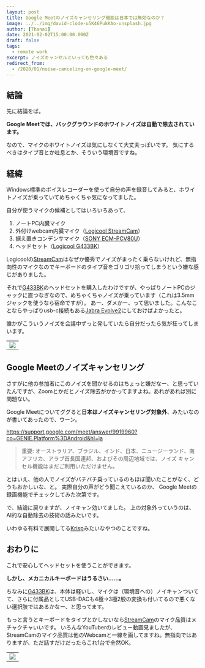 ```yaml
---
layout: post
title: Google Meetのノイズキャンセリング機能は日本では無効なのか？
image: ../../img/david-clode-u5K46PukKAo-unsplash.jpg
author: [Thanai]
date: 2021-02-02T15:00:00.000Z
draft: false
tags:
  - remote work
excerpt: ノイズキャンセルといっても色々ある
redirect_from:
  - /2020/01/noise-canceling-on-google-meet/
---
```


## 結論

先に結論をば。

**Google Meetでは、バックグラウンドのホワイトノイズは自動で除去されています。**

なので、マイクのホワイトノイズは気にしなくて大丈夫っぽいです。
気にするべきはタイプ音とか吐息とか、そういう環境音ですね。

## 経緯

Windows標準のボイスレコーダーを使って自分の声を録音してみると、ホワイトノイズが乗っていてめちゃくちゃ気になってました。

自分が使うマイクの候補としてはいろいろあって、

1. ノートPC内臓マイク
1. 外付けwebcam内臓マイク（[Logicool StreamCam](https://amzn.to/3apcuLL)）
1. 据え置きコンデンサマイク（[SONY ECM-PCV80U](https://amzn.to/3tjd8mC)）
1. ヘッドセット（[Logicool G433BK](https://amzn.to/3oHic0w)）

Logicoolの[StreamCam](https://amzn.to/3apcuLL)はなぜか優秀でノイズがまったく乗らないけれど、無指向性のマイクなのでキーボードのタイプ音をゴリゴリ拾ってしまうという嫌な感じがありました。

それで[G433BK](https://amzn.to/3oHic0w)のヘッドセットを購入したわけですが、やっぱりノートPCのジャックに直つなぎなので、めちゃくちゃノイズが乗っています（これは3.5mmジャックを使うなら宿命ですが）。
あー、ダメかー、って思いました。こんなことならやっぱりusb-c接続もある[Jabra Evolve2](https://amzn.to/3rk3puJ)にしておけばよかったと。

誰かがこういうノイズを会議中ずっと発していたら自分だったら気が狂ってしまいます。

<table><tr>
  <td style="border:0px;">
    <a href="https://amzn.to/3oHic0w" target="_blank"><img border="0" src="//ws-fe.amazon-adsystem.com/widgets/q?_encoding=UTF8&ASIN=B071GBFYT4&Format=_SL160_&ID=AsinImage&MarketPlace=JP&ServiceVersion=20070822&WS=1&tag=dev00d-22&language=ja_JP" ></a>
  </td>
</tr></table>

## Google Meetのノイズキャンセリング

さすがに他の参加者にこのノイズを聞かせるのはちょっと嫌だなー、と思っていたんですが、Zoomとかだとノイズ除去がかかってますよね。あれがあれば別に問題ない。

Google Meetについてググると**日本はノイズキャンセリング対象外**、みたいなのが書いてあったので、ウーン。

https://support.google.com/meet/answer/9919960?co=GENIE.Platform%3DAndroid&hl=ja

> 重要: オーストラリア、ブラジル、インド、日本、ニュージーランド、南アフリカ、アラブ首長国連邦、およびその周辺地域では、ノイズ キャンセル機能はまだご利用いただけません。

とはいえ、他の人でノイズがバチバチ乗っているのもほぼ聞いたことがなく、どうもおかしいな、と。
実際自分の声がどう聞こえているのか、 Google Meetの録画機能でチェックしてみた次第です。

で、結論に戻りますが、ノイキャン効いてました。
上の対象外っていうのは、AI的な自動除去の技術の話みたいです。

いわゆる有料で展開してる[Krisp](https://jp.vcube.com/service/krisp)みたいなやつのことですね。

## おわりに

これで安心してヘッドセットを使うことができます。

**しかし、メカニカルキーボードはうるさい……。**

ちなみに[G433BK](https://amzn.to/3oHic0w)は、本体は軽いし、マイクは（環境音への）ノイキャンついてて、さらに付属品としてUSB-DACも4極→3極2股の変換も付いてるので悪くない選択肢ではあるかなー、と思ってます。

もっと言うとキーボードをタイプとかしないなら[StreamCam](https://amzn.to/3apcuLL)のマイク品質はメチャクチャいいです。
いろんなYouTuberのレビュー動画見ましたが、StreamCamのマイク品質は他のWebcamと一線を画してますね。無指向ではありますが、ただ話すだけだったらこれ1台で全然OK。

<table><tr><td style="border:0px;">
  <a href="https://amzn.to/3apcuLL" target="_blank"><img border="0" src="//ws-fe.amazon-adsystem.com/widgets/q?_encoding=UTF8&ASIN=B086R71LGW&Format=_SL160_&ID=AsinImage&MarketPlace=JP&ServiceVersion=20070822&WS=1&tag=dev00d-22&language=ja_JP" ></a>
</td></tr></table>
